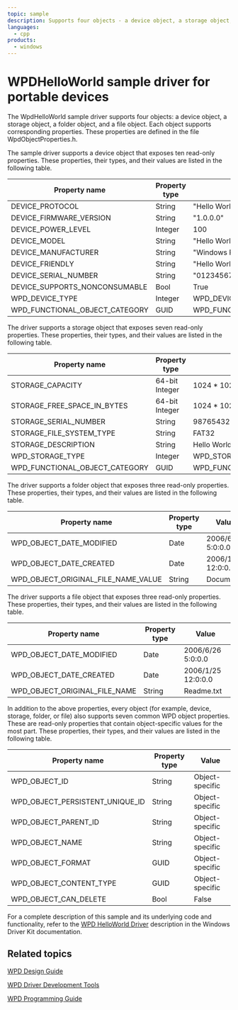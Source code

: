 ```yaml
---
topic: sample
description: Supports four objects - a device object, a storage object, a folder object, and a file object.
languages:
  - cpp
products:
  - windows
---
```


<!---
    name: WPD Hello World Sample
    platform: UMDF1
    language: cpp
    category: WPD
    description: Supports four objects: a device object, a storage object, a folder object, and a file object.
    samplefwlink: http://go.microsoft.com/fwlink/p/?LinkId=618008
--->

# WPDHelloWorld sample driver for portable devices

The WpdHelloWorld sample driver supports four objects: a device object, a storage object, a folder object, and a file object. Each object supports corresponding properties. These properties are defined in the file WpdObjectProperties.h.

The sample driver supports a device object that exposes ten read-only properties. These properties, their types, and their values are listed in the following table.

Property name | Property type | Value
--------------|---------------|------
DEVICE_PROTOCOL | String | "Hello World Protocol ver 1.00"
DEVICE_FIRMWARE_VERSION | String | "1.0.0.0"
DEVICE_POWER_LEVEL | Integer | 100
DEVICE_MODEL | String | "Hello World!"
DEVICE_MANUFACTURER | String | "Windows Portable Devices Group"
DEVICE_FRIENDLY | String | "Hello World!"
DEVICE_SERIAL_NUMBER | String | "01234567890123-45676890123456"
DEVICE_SUPPORTS_NONCONSUMABLE | Bool | True
WPD_DEVICE_TYPE | Integer | WPD_DEVICE_TYPE_GENERIC
WPD_FUNCTIONAL_OBJECT_CATEGORY | GUID | WPD_FUNCTIONAL_CATEGORY_STORAGE

The driver supports a storage object that exposes seven read-only properties. These properties, their types, and their values are listed in the following table.

Property name | Property type | Value
--------------|---------------|------
STORAGE_CAPACITY | 64-bit Integer | 1024 * 1024  
STORAGE_FREE_SPACE_IN_BYTES | 64-bit Integer | 1024 * 1024
STORAGE_SERIAL_NUMBER | String | 98765432109876-54321098765432  
STORAGE_FILE_SYSTEM_TYPE | String | FAT32  
STORAGE_DESCRIPTION | String | Hello World! Memory Storage System  
WPD_STORAGE_TYPE | Integer | WPD_STORAGE_TYPE_FIXED_ROM
WPD_FUNCTIONAL_OBJECT_CATEGORY | GUID | WPD_FUNCTIONAL_CATEGORY_STORAGE

The driver supports a folder object that exposes three read-only properties. These properties, their types, and their values are listed in the following table.

Property name | Property type | Value
--------------|---------------|------
WPD_OBJECT_DATE_MODIFIED | Date | 2006/6/26 5:0:0.0
WPD_OBJECT_DATE_CREATED | Date | 2006/1/25 12:0:0.0
WPD_OBJECT_ORIGINAL_FILE_NAME_VALUE | String | Documents  

The driver supports a file object that exposes three read-only properties. These properties, their types, and their values are listed in the following table.

Property name | Property type | Value
--------------|---------------|------
WPD_OBJECT_DATE_MODIFIED | Date | 2006/6/26 5:0:0.0
WPD_OBJECT_DATE_CREATED | Date | 2006/1/25 12:0:0.0  
WPD_OBJECT_ORIGINAL_FILE_NAME | String | Readme.txt

In addition to the above properties, every object (for example, device, storage, folder, or file) also supports seven common WPD object properties. These are read-only properties that contain object-specific values for the most part. These properties, their types, and their values are listed in the following table.

Property name | Property type | Value
--------------|---------------|------
WPD_OBJECT_ID | String | Object-specific  
WPD_OBJECT_PERSISTENT_UNIQUE_ID | String | Object-specific
WPD_OBJECT_PARENT_ID | String | Object-specific  
WPD_OBJECT_NAME | String | Object-specific  
WPD_OBJECT_FORMAT | GUID | Object-specific  
WPD_OBJECT_CONTENT_TYPE | GUID | Object-specific
WPD_OBJECT_CAN_DELETE | Bool | False

For a complete description of this sample and its underlying code and functionality, refer to the [WPD HelloWorld Driver](http://msdn.microsoft.com/en-us/library/windows/hardware/) description in the Windows Driver Kit documentation.

## Related topics

[WPD Design Guide](http://msdn.microsoft.com/en-us/library/windows/hardware/ff597864)

[WPD Driver Development Tools](http://msdn.microsoft.com/en-us/library/windows/hardware/ff597568)

[WPD Programming Guide](https://msdn.microsoft.com/en-us/library/windows/hardware/ff597898)
